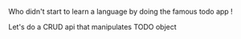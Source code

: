 Who didn't start to learn a language by doing the famous todo app !

Let's do a CRUD api that manipulates TODO object